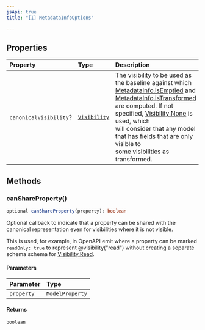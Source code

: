 ```yaml
---
jsApi: true
title: "[I] MetadataInfoOptions"

---
```

## Properties

| Property | Type | Description |
| :------ | :------ | :------ |
| `canonicalVisibility`? | [`Visibility`](../enumerations/Visibility.md) | The visibility to be used as the baseline against which<br />[MetadataInfo.isEmptied](MetadataInfo.md#isemptied) and [MetadataInfo.isTransformed](MetadataInfo.md#istransformed)<br />are computed. If not specified, [Visibility.None](../enumerations/Visibility.md) is used, which<br />will consider that any model that has fields that are only visible to<br />some visibilities as transformed. |

## Methods

### canShareProperty()

```ts
optional canShareProperty(property): boolean
```

Optional callback to indicate that a property can be shared with the
canonical representation even for visibilities where it is not visible.

This is used, for example, in OpenAPI emit where a property can be
marked `readOnly: true` to represent @visibility("read") without
creating a separate schema schema for [Visibility.Read](../enumerations/Visibility.md).

#### Parameters

| Parameter | Type |
| :------ | :------ |
| `property` | `ModelProperty` |

#### Returns

`boolean`
